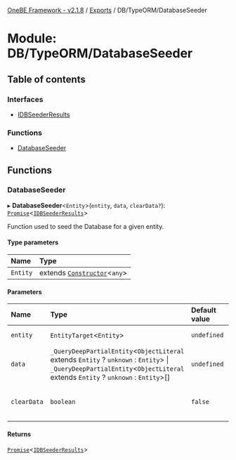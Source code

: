 [OneBE Framework - v2.1.8](../README.md) / [Exports](../modules.md) / DB/TypeORM/DatabaseSeeder

# Module: DB/TypeORM/DatabaseSeeder

## Table of contents

### Interfaces

- [IDBSeederResults](../interfaces/DB_TypeORM_DatabaseSeeder.IDBSeederResults.md)

### Functions

- [DatabaseSeeder](DB_TypeORM_DatabaseSeeder.md#databaseseeder)

## Functions

### DatabaseSeeder

▸ **DatabaseSeeder**<`Entity`\>(`entity`, `data`, `clearData?`): [`Promise`]( https://developer.mozilla.org/en-US/docs/Web/JavaScript/Reference/Global_Objects/Promise )<[`IDBSeederResults`](../interfaces/DB_TypeORM_DatabaseSeeder.IDBSeederResults.md)\>

Function used to seed the Database for a given entity.

#### Type parameters

| Name | Type |
| :------ | :------ |
| `Entity` | extends [`Constructor`](Documentation_MetadataTypes.md#constructor)<`any`\> |

#### Parameters

| Name | Type | Default value | Description |
| :------ | :------ | :------ | :------ |
| `entity` | `EntityTarget`<`Entity`\> | `undefined` | The entity to be seeded. |
| `data` | `_QueryDeepPartialEntity`<`ObjectLiteral` extends `Entity` ? `unknown` : `Entity`\> \| `_QueryDeepPartialEntity`<`ObjectLiteral` extends `Entity` ? `unknown` : `Entity`\>[] | `undefined` | The data to be seeded. |
| `clearData` | `boolean` | `false` | Flag used to enable/disable database clearing. |

#### Returns

[`Promise`]( https://developer.mozilla.org/en-US/docs/Web/JavaScript/Reference/Global_Objects/Promise )<[`IDBSeederResults`](../interfaces/DB_TypeORM_DatabaseSeeder.IDBSeederResults.md)\>
